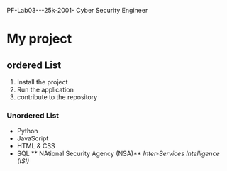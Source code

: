  PF-Lab03---25k-2001-
Cyber Security Engineer
# My project
## ordered List 
1. Install the project
2. Run the application
3. contribute to the repository
### Unordered List
- Python
- JavaScript
- HTML & CSS
- SQL
 ** NAtional Security Agency (NSA)**
  _Inter-Services Intelligence (ISI)_

